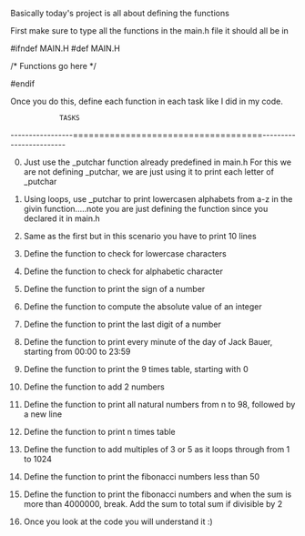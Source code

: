 Basically today's project is all about defining the functions

First make sure to type all the functions  in the main.h file
it should all be in 

#ifndef MAIN.H
#def MAIN.H

/* Functions go here */

#endif

Once you do this, define each function in each task like I did in my code.

				TASKS
-----------------====================================------------------------

0. Just use the _putchar function already predefined in main.h
	For this we are not defining _putchar, we are just using it to print each letter of _putchar

1. Using loops, use _putchar to print lowercasen alphabets from a-z in the givin function.....note you are just defining the function since you declared it in main.h

2. Same as the first but in this scenario you have to print 10 lines

3. Define the function to check for lowercase characters

4. Define the function to check for alphabetic character

5. Define the function to print the sign of a number

6. Define the function to compute the absolute value of an integer

7. Define the function to print the last digit of a number

8. Define the function to print every minute of the day of Jack Bauer, starting from 00:00 to 23:59

9. Define the function to print the 9 times table, starting with 0

10. Define the function to add 2 numbers

11. Define the function to print all natural numbers from n to 98, followed by a new line

100. Define the function to print n times table 

101. Define the function to add multiples of 3 or 5 as it loops through from 1 to 1024

102. Define the function to print the fibonacci numbers less than 50

103. Define the function to print the fibonacci numbers and when the sum is more than 4000000, break. Add the sum to total sum if divisible by 2

104. Once you look at the code you will understand it :)